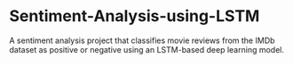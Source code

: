 # Sentiment-Analysis-using-LSTM
A sentiment analysis project that classifies movie reviews from the IMDb dataset as positive or negative using an LSTM-based deep learning model.
